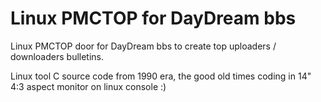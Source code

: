 # Linux PMCTOP for DayDream bbs

Linux PMCTOP door for DayDream bbs to create top uploaders / downloaders bulletins.

Linux tool C source code from 1990 era, the good old times coding in 14" 4:3 aspect monitor on linux console :)
